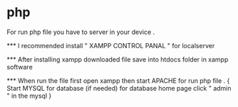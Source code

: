 # php

For run php file you have to server in your device .

*** I recommended install " XAMPP CONTROL PANAL " for localserver 

*** After installing xampp downloaded file save into htdocs folder in xampp software 

*** When run the file first open xampp then start APACHE for run php file . { Start MYSQL for database (if needed) for database home page click  " admin " in the mysql }
